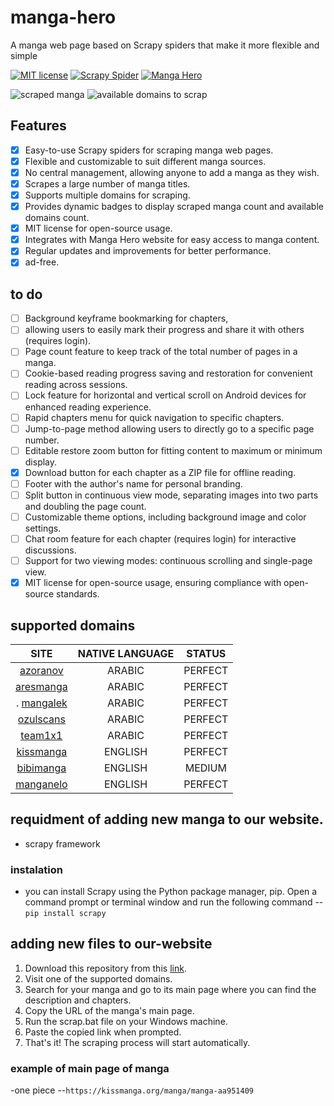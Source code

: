 # manga-hero
A manga web page based on Scrapy spiders that make it more flexible and simple

[![MIT license](https://img.shields.io/badge/license-MIT-green "MIT license")](./LICENSE.md "MIT license") [![Scrapy Spider](https://img.shields.io/badge/-scrapy-3A9E9E "Scrapy Spider")](https://scrapy.org/ "scrapy spider") [![Manga Hero](https://img.shields.io/static/v1?label=Web%20site&message=manga-hero&color=3A9E9F "Manga Hero")](https://dahbot.000webhostapp.com/manga_hero/ "Manga Hero")

![scraped manga](https://img.shields.io/badge/dynamic/json?label=total-scraped-manga&query=$[%27total-scraped-manga%27]&url=https%3A%2F%2Fapi.jsonbin.io%2Fv3%2Fb%2F6443efbd9d312622a34fd4da%3Fmeta%3Dfalse "scraped manga") ![available domains to scrap](https://img.shields.io/badge/dynamic/json?label=domains-count-available-to-scrap&query=$[%27total-domains-available-to-scrap%27]&url=https%3A%2F%2Fapi.jsonbin.io%2Fv3%2Fb%2F6443efbd9d312622a34fd4da%3Fmeta%3Dfalse "available domains to scrap")
 ## Features
- [x] Easy-to-use Scrapy spiders for scraping manga web pages.
- [x] Flexible and customizable to suit different manga sources.
- [x] No central management, allowing anyone to add a manga as they wish.
- [x] Scrapes a large number of manga titles.
- [x] Supports multiple domains for scraping.
- [x] Provides dynamic badges to display scraped manga count and available domains count.
- [x] MIT license for open-source usage.
- [x] Integrates with Manga Hero website for easy access to manga content.
- [x] Regular updates and improvements for better performance.
- [x] ad-free.

## to do 
- [ ] Background keyframe bookmarking for chapters,
- [ ] allowing users to easily mark their progress and share it with others (requires login).
- [ ] Page count feature to keep track of the total number of pages in a manga.
- [ ] Cookie-based reading progress saving and restoration for convenient reading across sessions.
- [ ] Lock feature for horizontal and vertical scroll on Android devices for enhanced reading experience.
- [ ] Rapid chapters menu for quick navigation to specific chapters.
- [ ] Jump-to-page method allowing users to directly go to a specific page number.
- [ ] Editable restore zoom button for fitting content to maximum or minimum display.
- [x] Download button for each chapter as a ZIP file for offline reading.
- [ ] Footer with the author's name for personal branding.
- [ ] Split button in continuous view mode, separating images into two parts and doubling the page count.
- [ ] Customizable theme options, including background image and color settings.
- [ ] Chat room feature for each chapter (requires login) for interactive discussions.
- [ ] Support for two viewing modes: continuous scrolling and single-page view.
- [x] MIT license for open-source usage, ensuring compliance with open-source standards.
## supported domains
|                    SITE                    |   NATIVE LANGUAGE  |   STATUS    |
|:------------------------------------------:|:------------------:|:-----------:|
|     [azoranov](https://azoranov.com/)      |       ARABIC       |   PERFECT   |
| [aresmanga](https://aresmanga.net/series/) |       ARABIC       |   PERFECT   |
|.    [mangalek](https://mangalek.net)       |       ARABIC       |   PERFECT   |
| [ozulscans](https://ozulscans.com/manga/)  |       ARABIC       |   PERFECT   |
|     [team1x1](https://team1x1.fun)         |       ARABIC       |   PERFECT   |
|     [kissmanga](https://kissmanga.org/)    |       ENGLISH      |   PERFECT   |
|     [bibimanga](https://bibimanga.com/)    |       ENGLISH      |   MEDIUM    |
|     [manganelo](https://ww5.manganelo.tv/) |       ENGLISH      |   PERFECT   |
## requidment of adding new manga to our website.
- scrapy framework 
### instalation 
- you can install Scrapy using the Python package manager, pip. Open a command prompt or terminal window and run the following command
--`pip install scrapy` 
## adding new files to our-website 
 1. Download this  repository from this [link](https://github.com/Dahmane-tech/manga-hero/archive/refs/heads/main.zip).
 2. Visit one of the supported domains.
 3. Search for your manga and go to its main page where you can find the description and chapters.
 4. Copy the URL of the manga's main page.
 5. Run the scrap.bat file on your Windows machine.
 6. Paste the copied link when prompted.
 7. That's it! The scraping process will start automatically.
### example of main page of manga
-one piece
 --`https://kissmanga.org/manga/manga-aa951409`

